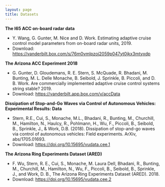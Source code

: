 ```yaml
---
layout: page
title: Datasets
---
```

<strong>The I65 ACC on-board radar data</strong>
- Y. Wang, G. Gunter, M. Nice and D. Work. Estimating adaptive cruise control model parameters from on-board radar units, 2019.
- Download: <a href="https://vanderbilt.box.com/s/76m0vmlpzoj2059p047yt0jkx3mtyxdp">https://vanderbilt.box.com/s/76m0vmlpzoj2059p047yt0jkx3mtyxdp</a>


<strong>The Arizona ACC Experiment 2018</strong>
- G. Gunter, D. Gloudemans, R. E. Stern, S. McQuade, R. Bhadani, M. Bunting, M. L. Delle Monache, B. Seibold, J. Sprinkle, B. Piccoli, and D. B. Work. Are commercially implemented adaptive cruise control systems string stable? 2019.
- Download: <a href="https://vanderbilt.app.box.com/v/accData">https://vanderbilt.app.box.com/v/accData</a>


<strong>Dissipation of Stop-and-Go Waves via Control of Autonomous Vehicles: Experimental Results: Data</strong>
- Stern, R.E., Cui, S., Monache, M.L., Bhadani, R., Bunting, M., Churchill, M., Hamilton, N., Haulcy, R., Pohlmann, H., Wu, F., Piccoli, B., Seibold, B., Sprinkle, J., & Work, D.B. (2018). Dissipation of stop-and-go waves via control of autonomous vehicles: Field experiments. ArXiv, abs/1705.01693.
- Download: <a href="https://doi.org/10.15695/vudata.cee.1">https://doi.org/10.15695/vudata.cee.1</a>


<strong>The Arizona Ring Experiments Dataset (ARED)</strong>
- F. Wu, Stern, R. E., Cui, S., Monache, M. Laura Dell, Bhadani, R., Bunting, M., Churchill, M., Hamilton, N., Wu, F., Piccoli, B., Seibold, B., Sprinkle, J., and Work, D. B., The Arizona Ring Experiments Dataset (ARED). 2018.
- Download: <a href="https://doi.org/10.15695/vudata.cee.2">https://doi.org/10.15695/vudata.cee.2</a>
